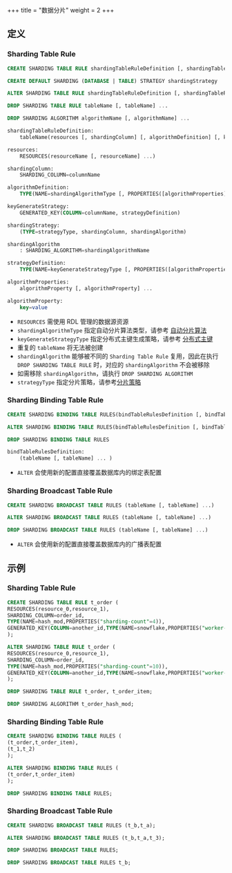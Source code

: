 +++
title = "数据分片"
weight = 2
+++

## 定义

### Sharding Table Rule

```sql
CREATE SHARDING TABLE RULE shardingTableRuleDefinition [, shardingTableRuleDefinition] ...

CREATE DEFAULT SHARDING (DATABASE | TABLE) STRATEGY shardingStrategy

ALTER SHARDING TABLE RULE shardingTableRuleDefinition [, shardingTableRuleDefinition] ...

DROP SHARDING TABLE RULE tableName [, tableName] ...

DROP SHARDING ALGORITHM algorithmName [, algorithmName] ...

shardingTableRuleDefinition:
    tableName(resources [, shardingColumn] [, algorithmDefinition] [, keyGenerateStrategy])

resources:
    RESOURCES(resourceName [, resourceName] ...)

shardingColumn:
    SHARDING_COLUMN=columnName

algorithmDefinition:
    TYPE(NAME=shardingAlgorithmType [, PROPERTIES([algorithmProperties])])

keyGenerateStrategy:
    GENERATED_KEY(COLUMN=columnName, strategyDefinition)

shardingStrategy:
    (TYPE=strategyType, shardingColumn, shardingAlgorithm)

shardingAlgorithm
    : SHARDING_ALGORITHM=shardingAlgorithmName

strategyDefinition:
    TYPE(NAME=keyGenerateStrategyType [, PROPERTIES([algorithmProperties])])

algorithmProperties:
    algorithmProperty [, algorithmProperty] ...

algorithmProperty:
    key=value                          
```
- `RESOURCES` 需使用 RDL 管理的数据源资源
- `shardingAlgorithmType` 指定自动分片算法类型，请参考  [自动分片算法](/cn/user-manual/shardingsphere-jdbc/configuration/built-in-algorithm/sharding/)
- `keyGenerateStrategyType` 指定分布式主键生成策略，请参考 [分布式主键](/cn/user-manual/shardingsphere-jdbc/configuration/built-in-algorithm/keygen/)
- 重复的 `tableName` 将无法被创建
- `shardingAlgorithm` 能够被不同的 `Sharding Table Rule` 复用，因此在执行 `DROP SHARDING TABLE RULE` 时，对应的 `shardingAlgorithm` 不会被移除
- 如需移除 `shardingAlgorithm`，请执行 `DROP SHARDING ALGORITHM`
- `strategyType` 指定分片策略，请参考[分片策略](https://shardingsphere.apache.org/document/current/cn/features/sharding/concept/sharding/#%E5%88%86%E7%89%87%E7%AD%96%E7%95%A5)

### Sharding Binding Table Rule

```sql
CREATE SHARDING BINDING TABLE RULES(bindTableRulesDefinition [, bindTableRulesDefinition] ...)

ALTER SHARDING BINDING TABLE RULES(bindTableRulesDefinition [, bindTableRulesDefinition] ...)

DROP SHARDING BINDING TABLE RULES

bindTableRulesDefinition:
    (tableName [, tableName] ... )
```
- `ALTER` 会使用新的配置直接覆盖数据库内的绑定表配置

### Sharding Broadcast Table Rule

```sql
CREATE SHARDING BROADCAST TABLE RULES (tableName [, tableName] ...)

ALTER SHARDING BROADCAST TABLE RULES (tableName [, tableName] ...)

DROP SHARDING BROADCAST TABLE RULES (tableName [, tableName] ...)
```
- `ALTER` 会使用新的配置直接覆盖数据库内的广播表配置

## 示例

### Sharding Table Rule

```sql
CREATE SHARDING TABLE RULE t_order (
RESOURCES(resource_0,resource_1),
SHARDING_COLUMN=order_id,
TYPE(NAME=hash_mod,PROPERTIES("sharding-count"=4)),
GENERATED_KEY(COLUMN=another_id,TYPE(NAME=snowflake,PROPERTIES("worker-id"=123)))
);

ALTER SHARDING TABLE RULE t_order (
RESOURCES(resource_0,resource_1),
SHARDING_COLUMN=order_id,
TYPE(NAME=hash_mod,PROPERTIES("sharding-count"=10)),
GENERATED_KEY(COLUMN=another_id,TYPE(NAME=snowflake,PROPERTIES("worker-id"=123)))
);

DROP SHARDING TABLE RULE t_order, t_order_item;

DROP SHARDING ALGORITHM t_order_hash_mod;
```

### Sharding Binding Table Rule

```sql
CREATE SHARDING BINDING TABLE RULES (
(t_order,t_order_item),
(t_1,t_2)
);

ALTER SHARDING BINDING TABLE RULES (
(t_order,t_order_item)
);

DROP SHARDING BINDING TABLE RULES;
```

### Sharding Broadcast Table Rule

```sql
CREATE SHARDING BROADCAST TABLE RULES (t_b,t_a);

ALTER SHARDING BROADCAST TABLE RULES (t_b,t_a,t_3);

DROP SHARDING BROADCAST TABLE RULES;

DROP SHARDING BROADCAST TABLE RULES t_b;
```
